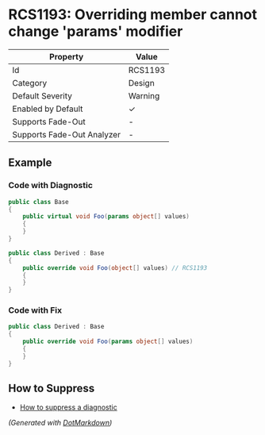 # RCS1193: Overriding member cannot change 'params' modifier

| Property                    | Value    |
| --------------------------- | -------- |
| Id                          | RCS1193  |
| Category                    | Design   |
| Default Severity            | Warning  |
| Enabled by Default          | &#x2713; |
| Supports Fade\-Out          | \-       |
| Supports Fade\-Out Analyzer | \-       |

## Example

### Code with Diagnostic

```csharp
public class Base
{
    public virtual void Foo(params object[] values)
    {
    }
}

public class Derived : Base
{
    public override void Foo(object[] values) // RCS1193
    {
    }
}
```

### Code with Fix

```csharp
public class Derived : Base
{
    public override void Foo(params object[] values)
    {
    }
}
```

## How to Suppress

* [How to suppress a diagnostic](../HowToConfigureAnalyzers#how-to-suppress-a-diagnostic)

*\(Generated with [DotMarkdown](http://github.com/JosefPihrt/DotMarkdown)\)*